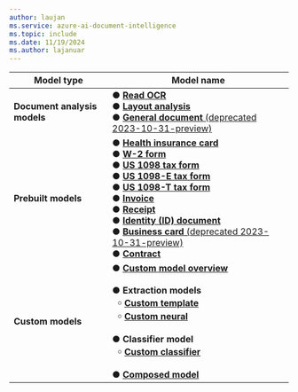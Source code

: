 ```yaml
---
author: laujan
ms.service: azure-ai-document-intelligence
ms.topic: include
ms.date: 11/19/2024
ms.author: lajanuar
---
```


<!-- markdownlint-disable MD041 -->

| Model type |Model name |
|------------|-----------|
|**Document analysis models**| &#9679; [**Read OCR**](../prebuilt/read.md)</br> &#9679; [**Layout analysis**](../prebuilt/layout.md) </br> &#9679; [**General document** (deprecated 2023-10-31-preview)](../prebuilt/general-document.md)|
| **Prebuilt models** |  &#9679; [**Health insurance card**](../prebuilt/health-insurance-card.md) </br>&#9679; [**W-2 form**](../prebuilt/tax-document.md) </br>&#9679; [**US 1098 tax form**](../prebuilt/tax-document.md)</br>&#9679; [**US 1098-E tax form**](../prebuilt/tax-document.md)</br>&#9679; [**US 1098-T tax form**](../prebuilt/tax-document.md)</br>&#9679; [**Invoice**](../prebuilt/invoice.md)</br>&#9679; [**Receipt**](../prebuilt/receipt.md) </br>&#9679; [**Identity (ID) document**](../prebuilt/id-document.md) </br>&#9679; [**Business card** (deprecated 2023-10-31-preview)](../concept-business-card.md)</br>&#9679; [**Contract**](../prebuilt/contract.md)</br>|
| **Custom models** | &#9679; [**Custom model overview**](../train/custom-model.md)</br> </br>&#9679; **Extraction models**</br>&#8198;&#8198;&Tab;&#65518; [**Custom template**](../train/custom-template.md)</br>&#8198;&#8198;&Tab;&#65518; [**Custom neural**](../train/custom-neural.md)</br></br>&#9679; **Classifier model**</br>&#8198;&#8198;&Tab;&#65518; [**Custom classifier**](../train/custom-classifier.md)</br> </br>&#9679; [**Composed model**](../model-overview.md)|

